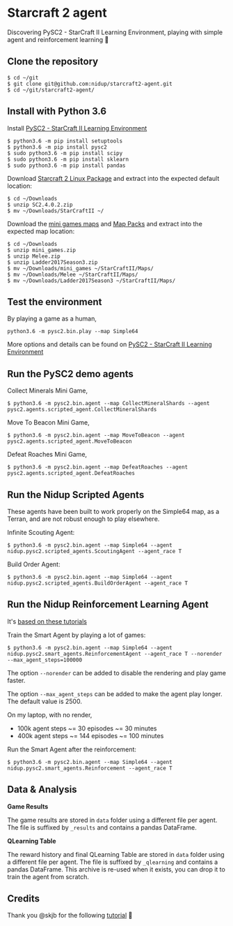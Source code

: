 Starcraft 2 agent
=================

Discovering PySC2 - StarCraft II Learning Environment, playing with simple agent and reinforcement learning 🤖

Clone the repository
--------------------

```
$ cd ~/git
$ git clone git@github.com:nidup/starcraft2-agent.git
$ cd ~/git/starcraft2-agent/
```

Install with Python 3.6
-----------------------

Install [PySC2 - StarCraft II Learning Environment](https://github.com/deepmind/pysc2)

```
$ python3.6 -m pip install setuptools
$ python3.6 -m pip install pysc2
$ sudo python3.6 -m pip install scipy
$ sudo python3.6 -m pip install sklearn
$ sudo python3.6 -m pip install pandas
```

Download [Starcraft 2 Linux Package](https://github.com/Blizzard/s2client-proto#downloads) and extract into the expected default location:

```
$ cd ~/Downloads
$ unzip SC2.4.0.2.zip
$ mv ~/Downloads/StarCraftII ~/
```

Download the [mini games maps](https://github.com/deepmind/pysc2#get-the-maps) and [Map Packs](https://github.com/Blizzard/s2client-proto#downloads) and extract into the expected map location:

```
$ cd ~/Downloads
$ unzip mini_games.zip
$ unzip Melee.zip
$ unzip Ladder2017Season3.zip
$ mv ~/Downloads/mini_games ~/StarCraftII/Maps/
$ mv ~/Downloads/Melee ~/StarCraftII/Maps/
$ mv ~/Downloads/Ladder2017Season3 ~/StarCraftII/Maps/
```

Test the environment
--------------------

By playing a game as a human,

```
python3.6 -m pysc2.bin.play --map Simple64
```

More options and details can be found on [PySC2 - StarCraft II Learning Environment](https://github.com/deepmind/pysc2)

Run the PySC2 demo agents
-------------------------

Collect Minerals Mini Game,

```
$ python3.6 -m pysc2.bin.agent --map CollectMineralShards --agent pysc2.agents.scripted_agent.CollectMineralShards
```

Move To Beacon Mini Game,

```
$ python3.6 -m pysc2.bin.agent --map MoveToBeacon --agent pysc2.agents.scripted_agent.MoveToBeacon
```

Defeat Roaches Mini Game,

```
$ python3.6 -m pysc2.bin.agent --map DefeatRoaches --agent pysc2.agents.scripted_agent.DefeatRoaches
```

Run the Nidup Scripted Agents
-----------------------------

These agents have been built to work properly on the Simple64 map, as a Terran, and are not robust enough to play elsewhere.

Infinite Scouting Agent:
```
$ python3.6 -m pysc2.bin.agent --map Simple64 --agent nidup.pysc2.scripted_agents.ScoutingAgent --agent_race T
```

Build Order Agent:
```
$ python3.6 -m pysc2.bin.agent --map Simple64 --agent nidup.pysc2.scripted_agents.BuildOrderAgent --agent_race T
```

Run the Nidup Reinforcement Learning Agent
------------------------------------------

It's [based on these tutorials](https://itnext.io/build-a-sparse-reward-pysc2-agent-a44e94ba5255)

Train the Smart Agent by playing a lot of games:
```
$ python3.6 -m pysc2.bin.agent --map Simple64 --agent nidup.pysc2.smart_agents.ReinforcementAgent --agent_race T --norender --max_agent_steps=100000
```

The option `--norender` can be added to disable the rendering and play game faster.

The option `--max_agent_steps` can be added to make the agent play longer. The default value is 2500.

On my laptop, with no render,
 - 100k agent steps ~= 30 episodes ~= 30 minutes
 - 400k agent steps ~= 144 episodes ~= 100 minutes

Run the Smart Agent after the reinforcement:
```
$ python3.6 -m pysc2.bin.agent --map Simple64 --agent nidup.pysc2.smart_agents.Reinforcement --agent_race T
```

Data & Analysis
---------------

**Game Results**

The game results are stored in `data` folder using a different file per agent.
The file is suffixed by `_results` and contains a pandas DataFrame.

**QLearning Table**

The reward history and final QLearning Table are stored in `data` folder using a different file per agent.
The file is suffixed by `_qlearning` and contains a pandas DataFrame.
This archive is re-used when it exists, you can drop it to train the agent from scratch.

Credits
-------

Thank you @skjb for the following [tutorial](https://github.com/skjb/pysc2-tutorial) 🚀

